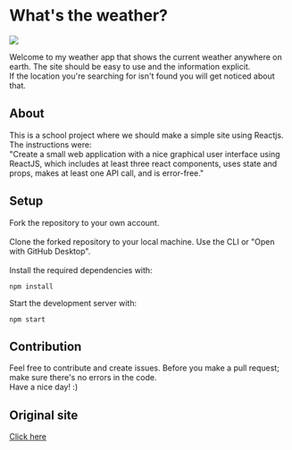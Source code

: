 # What's the weather?

![](https://media.giphy.com/media/hWvk9iUU4uBBeyBq0k/giphy.gif)


Welcome to my weather app that shows the current weather anywhere on earth. The site should be easy to use and the information explicit.<br>
If the location you're searching for isn't found you will get noticed about that.

## About
This is a school project where we should make a simple site using Reactjs. The instructions were:<br>
"Create a small web application with a nice graphical user interface using ReactJS, which includes at least three react components, uses state and props, makes at least one API call, and is error-free."

## Setup
Fork the repository to your own account.
<br><br>
Clone the forked repository to your local machine. Use the CLI or "Open with GitHub Desktop".
<br><br>
Install the required dependencies with:
```
npm install
```
Start the development server with:
```
npm start
```

## Contribution
Feel free to contribute and create issues. Before you make a pull request; make sure there's no errors in the code.
<br>
Have a nice day! :)

## Original site
<a href="https://filipsweatherapp.netlify.com" target="_blank">Click here</a>
